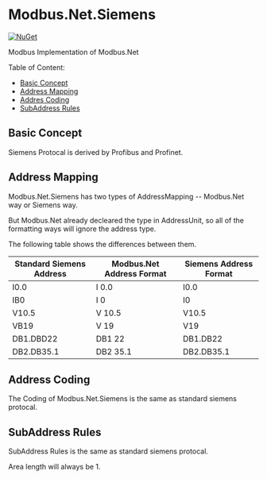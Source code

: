 ﻿Modbus.Net.Siemens
===================
[![NuGet](https://img.shields.io/nuget/v/Modbus.Net.Siemens.svg)](https://www.nuget.org/packages/Modbus.Net.Siemens/)

Modbus Implementation of Modbus.Net

Table of Content:
* [Basic Concept](#basic)
* [Address Mapping](#address)
* [Addres Coding](#coding)
* [SubAddress Rules](#subpos)

## <a name="basic"></a> Basic Concept

Siemens Protocal is derived by Profibus and Profinet.

## <a name="address"></a> Address Mapping

Modbus.Net.Siemens has two types of AddressMapping -- Modbus.Net way or Siemens way.

But Modbus.Net already decleared the type in AddressUnit, so all of the formatting ways will ignore the address type.

The following table shows the differences between them.

Standard Siemens Address | Modbus.Net Address Format | Siemens Address Format |
------------------------ | ------------------------- | ---------------------- |
I0.0                     | I 0.0                     | I0.0                   |
IB0                      | I 0                       | I0                     |
V10.5                    | V 10.5                    | V10.5                  |
VB19                     | V 19                      | V19                    |
DB1.DBD22                | DB1 22                    | DB1.DB22               |
DB2.DB35.1               | DB2 35.1                  | DB2.DB35.1             |

## <a name="coding"></a> Address Coding

The Coding of Modbus.Net.Siemens is the same as standard siemens protocal.

## <a name="subpos"></a> SubAddress Rules

SubAddress Rules is the same as standard siemens protocal.

Area length will always be 1.
